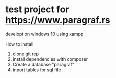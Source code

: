 # test project for https://www.paragraf.rs
developt on windows 10 using xampp

How to install
1. clone git rep
2. install dependencies with composer
3. Create a database "paragraf" 
4. inport tables for sql file
